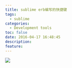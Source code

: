```yaml
---
title: sublime erb编写的快捷键
tags:
  - sublime
categories:
  - Development tools
toc: false
date: 2016-04-17 16:48:45
description:
feature:
---
```


![](http://7xtlfa.com1.z0.glb.clouddn.com/static/images/erb%E5%BF%AB%E6%8D%B7%E9%94%AE.png)